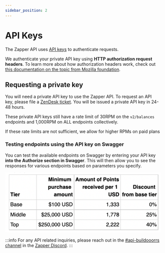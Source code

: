 ```yaml
---
sidebar_position: 2
---
```


# API Keys

The Zapper API uses
[API keys](https://swagger.io/docs/specification/authentication/api-keys/) to
authenticate requests. 

We authenticate your private API key using **HTTP authorization request headers**. To learn more about how authorization headers work, check out [this documentation on the topic from Mozilla foundation](https://developer.mozilla.org/en-US/docs/Web/HTTP/Headers/Authorization#basic_authentication).

## Requesting a private key

You will need a private API key to use the Zapper API. To request an API key, please file a [ZenDesk ticket](https://zapperfi.zendesk.com/hc/en-us/requests/new). You will be issued a private API key in 24-48 hours.

These private API keys still have a rate limit of 30RPM on the `v2/balances`
endpoints and 1,000RPM on ALL endpoints collectively.

If these rate limits are not sufficient, we allow for higher RPMs on paid plans

### Testing endpoints using the API key on Swagger

You can test the available endpoints on Swagger by entering your API key **into the Authorize section in Swagger**. This will then allow you
to see the responses for various endpoints based on parameters you specify.

![Enter API key into the authorize section](../../static/img/assets/points_purchase_table.png)

:::info 
For any API related inquiries, please reach out in the
[#api-buildooorrs channel](https://discord.com/channels/647279669388771329/650654989202489354)
in the [Zapper Discord](https://zapper.fi/discord). 
:::
